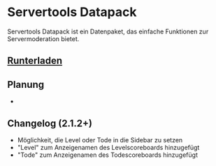 # Servertools Datapack

Servertools Datapack ist ein Datenpaket, das einfache Funktionen zur Servermoderation bietet.

## [Runterladen](https://www.curseforge.com/minecraft/texture-packs/servertools/files)

## Planung
* 

## Changelog (2.1.2+)
* Möglichkeit, die Level oder Tode in die Sidebar zu setzen
* "Level" zum Anzeigenamen des Levelscoreboards hinzugefügt
* "Tode" zum Anzeigenamen des Todescoreboards hinzugefügt

